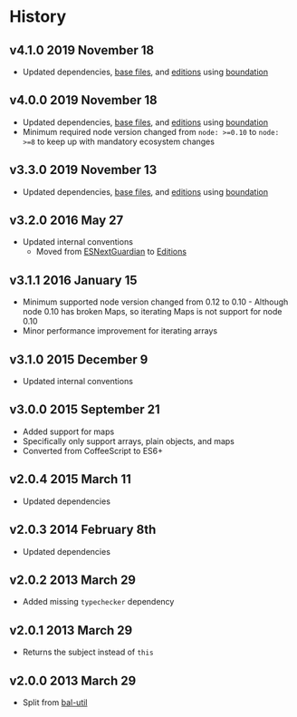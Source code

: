 # History

## v4.1.0 2019 November 18

-   Updated dependencies, [base files](https://github.com/bevry/base), and [editions](https://editions.bevry.me) using [boundation](https://github.com/bevry/boundation)

## v4.0.0 2019 November 18

-   Updated dependencies, [base files](https://github.com/bevry/base), and [editions](https://editions.bevry.me) using [boundation](https://github.com/bevry/boundation)
-   Minimum required node version changed from `node: >=0.10` to `node: >=8` to keep up with mandatory ecosystem changes

## v3.3.0 2019 November 13

-   Updated dependencies, [base files](https://github.com/bevry/base), and [editions](https://editions.bevry.me) using [boundation](https://github.com/bevry/boundation)

## v3.2.0 2016 May 27

-   Updated internal conventions
    -   Moved from [ESNextGuardian](https://github.com/bevry/esnextguardian) to [Editions](https://github.com/bevry/editions)

## v3.1.1 2016 January 15

-   Minimum supported node version changed from 0.12 to 0.10 - Although node 0.10 has broken Maps, so iterating Maps is not support for node 0.10
-   Minor performance improvement for iterating arrays

## v3.1.0 2015 December 9

-   Updated internal conventions

## v3.0.0 2015 September 21

-   Added support for maps
-   Specifically only support arrays, plain objects, and maps
-   Converted from CoffeeScript to ES6+

## v2.0.4 2015 March 11

-   Updated dependencies

## v2.0.3 2014 February 8th

-   Updated dependencies

## v2.0.2 2013 March 29

-   Added missing `typechecker` dependency

## v2.0.1 2013 March 29

-   Returns the subject instead of `this`

## v2.0.0 2013 March 29

-   Split from [bal-util](https://github.com/balupton/bal-util)
